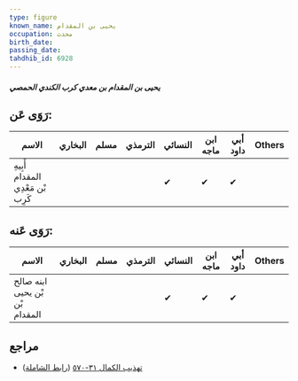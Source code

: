 ```yaml
---
type: figure
known_name: يحيى بن المقدام
occupation: محدث
birth_date:
passing_date:
tahdhib_id: 6928
---
```

##### يحيى بن المقدام بن معدي كرب الكندي الحمصي

## رَوَى عَن:
| الاسم                             | البخاري | مسلم | الترمذي | النسائي | ابن ماجه | أبي داود | Others |
| --------------------------------- | ------- | ---- | ------- | ------- | -------- | -------- | ------ |
| أَبِيهِ المقدام بْن مَعْدِي كَرِب |         |      |         | ✔       | ✔        | ✔        |        |
## رَوَى عَنه:
| الاسم                          | البخاري | مسلم | الترمذي | النسائي | ابن ماجه | أبي داود | Others |
| ------------------------------ | ------- | ---- | ------- | ------- | -------- | -------- | ------ |
| ابنه صالح بْن يحيى بْن المقدام |         |      |         | ✔       | ✔        | ✔        |        |
## مراجع
- [تهذيب الكمال ٣١-٥٧٠](obsidian://open?vault=Tahdhib-al-Kamal&file=Figures/٦٩٢٨-يحيى%20بن%20المقدام%20بن%20معدي%20كرب%20الكندي%20الحمصي) ([رابط الشاملة](https://shamela.ws/book/3722/17118))